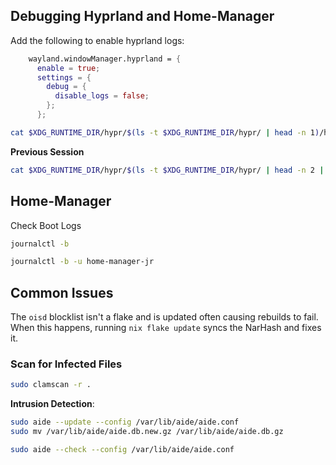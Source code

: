## Debugging Hyprland and Home-Manager

Add the following to enable hyprland logs:

```nix
    wayland.windowManager.hyprland = {
      enable = true;
      settings = {
        debug = {
          disable_logs = false;
        };
      };
```

```bash
cat $XDG_RUNTIME_DIR/hypr/$(ls -t $XDG_RUNTIME_DIR/hypr/ | head -n 1)/hyprland.log
```

**Previous Session**

```bash
cat $XDG_RUNTIME_DIR/hypr/$(ls -t $XDG_RUNTIME_DIR/hypr/ | head -n 2 | tail -n 1)/hyprland.log
```

## Home-Manager

Check Boot Logs

```bash
journalctl -b
```

```bash
journalctl -b -u home-manager-jr
```

## Common Issues

The `oisd` blocklist isn't a flake and is updated often causing rebuilds to
fail. When this happens, running `nix flake update` syncs the NarHash and fixes
it.

### Scan for Infected Files

```bash
sudo clamscan -r .
```

**Intrusion Detection**:

```bash
sudo aide --update --config /var/lib/aide/aide.conf
sudo mv /var/lib/aide/aide.db.new.gz /var/lib/aide/aide.db.gz
```

```bash
sudo aide --check --config /var/lib/aide/aide.conf
```
